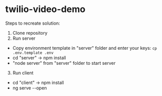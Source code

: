 # twilio-video-demo
Steps to recreate solution:
1. Clone repository
2. Run server
* Copy environment template in "server" folder and enter your keys: `cp .env.template .env`
*  cd "server" -> npm install
* "node server" from "server" folder to start server
3. Run client
* cd "client" -> npm install
* ng serve --open

